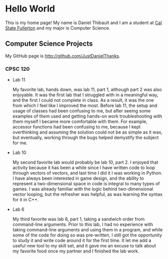 # Hello World

This is my home page! My name is Daniel Thibault and I am a student at [Cal State Fullerton](http://www.fullerton.edu/) and my major is Computer Science.

## Computer Science Projects

My GitHub page is http://github.com/JustDanielThanks.

### CPSC 120

* Lab 11

    My favorite lab, hands down, was lab 11, part 1, although part 2 was also enjoyable. It was the first lab that I struggled with in a meaningful way, and the first I could not complete in class. As a result, it was the one from which I feel like I improved the most. Before lab 11, the setup and usage of classes had been confusing to me, but after seeing some examples of them used and getting hands-on work troubleshooting with them myself I became more comfortable with them. For example, accessor functions had been confusing to me, because I kept overthinking and assuming the solution could not be as simple as it was, but eventually, working through the bugs helped demystify the subject for me.

* Lab 10

    My second favorite lab would probably be lab 10, part 2. I enjoyed that activity because it has been a while since I have written code to loop through vectors of vectors, and last time I did it I was working in Python. I have always been interested in game design, and the ability to represent a two-dimensional space in code is integral to many types of games. I was already familiar with the logic behind two-dimensional vector looping, but the refresher was helpful, as was learning the syntax for it in C++.


* Lab 6

    My third favorite was lab 6, part 1, taking a sandwich order from command-line arguments. Prior to this lab, I had no experience with taking command-line arguments and using them in a program, and while some of the code for doing so was pre-written, I still got the opportunity to study it and write code around it for the first time. It let me add a useful new tool to my skill set, and it gave me an excuse to talk about my favorite food once my partner and I finished the lab work. 
